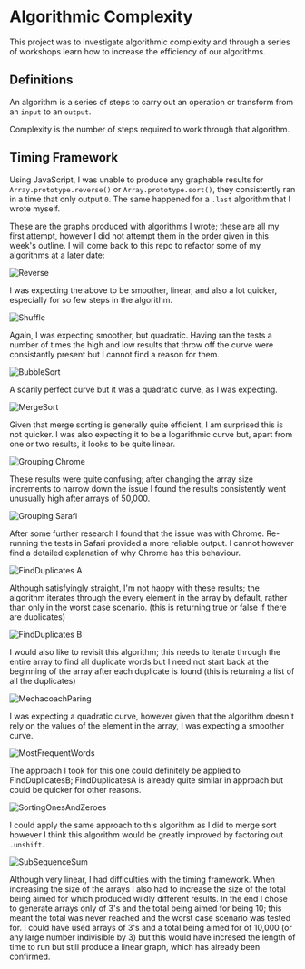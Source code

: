 # Algorithmic Complexity

This project was to investigate algorithmic complexity and through a series of workshops learn how to increase the efficiency of our algorithms.

## Definitions

An algorithm is a series of steps to carry out an operation or transform from an `input` to an `output`.

Complexity is the number of steps required to work through that algorithm.

##  Timing Framework

Using JavaScript, I was unable to produce any graphable results for `Array.prototype.reverse()` or `Array.prototype.sort()`, they consistently ran in a time that only output `0`. The same happened for a `.last` algorithm that I wrote myself.

These are the graphs produced with algorithms I wrote; these are all my first attempt, however I did not attempt them in the order given in this week's outline. I will come back to this repo to refactor some of my algorithms at a later date:

![Reverse](images/01_myReverse.png)

I was expecting the above to be smoother, linear, and also a lot quicker, especially for so few steps in the algorithm.

![Shuffle](images/02_myShuffle.png)

Again, I was expecting smoother, but quadratic. Having ran the tests a number of times the high and low results that throw off the curve were consistantly present but I cannot find a reason for them.

![BubbleSort](images/03_myBubbleSort.png)

A scarily perfect curve but it was a quadratic curve, as I was expecting.

![MergeSort](images/04_myMergeSort.png)

Given that merge sorting is generally quite efficient, I am surprised this is not quicker. I was also expecting it to be a logarithmic curve but, apart from one or two results, it looks to be quite linear.

![Grouping Chrome](images/05_myGrouping_Chrome.png)

These results were quite confusing; after changing the array size increments to narrow down the issue I found the results consistently went unusually high after arrays of 50,000.

![Grouping Sarafi](images/06_myGrouping_Sarafi.png)

After some further research I found that the issue was with Chrome. Re-running the tests in Safari provided a more reliable output. I cannot however find a detailed explanation of why Chrome has this behaviour.

![FindDuplicates A](images/07_myFindDuplicates_A.png)

Although satisfyingly straight, I'm not happy with these results; the algorithm iterates through the every element in the array by default, rather than only in the worst case scenario. (this is returning true or false if there are duplicates)

![FindDuplicates B](images/08_myFindDuplicates_B.png)

I would also like to revisit this algorithm; this needs to iterate through the entire array to find all duplicate words but I need not start back at the beginning of the array after each duplicate is found (this is returning a list of all the duplicates)

![MechacoachParing](images/09_myMechacoachParing.png)

I was expecting a quadratic curve, however given that the algorithm doesn't rely on the values of the element in the array, I was expecting a smoother curve.

![MostFrequentWords](images/10_myMostFrequentWords.png)

The approach I took for this one could definitely be applied to FindDuplicatesB; FindDuplicatesA is already quite similar in approach but could be quicker for other reasons.

![SortingOnesAndZeroes](images/11_mySortingOnesAndZeroes.png)

I could apply the same approach to this algorithm as I did to merge sort however I think this algorithm would be greatly improved by factoring out `.unshift`.

![SubSequenceSum](images/12_mySubSequenceSum.png)

Although very linear, I had difficulties with the timing framework. When increasing the size of the arrays I also had to increase the size of the total being aimed for which produced wildly different results. In the end I chose to generate arrays only of 3's and the total being aimed for being 10; this meant the total was never reached and the worst case scenario was tested for. I could have used arrays of 3's and a total being aimed for of 10,000 (or any large number indivisible by 3) but this would have incresed the length of time to run but still produce a linear graph, which has already been confirmed.
